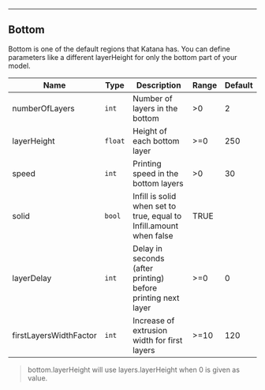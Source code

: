 ---
## Bottom

Bottom is one of the default regions that Katana has.
You can define parameters like a different layerHeight for only the bottom part of your model.

| Name | Type | Description | Range | Default |
| ----- | -----| ------------| ------| --------|
| numberOfLayers | `int` | Number of layers in the bottom | >0 | 2 |
| layerHeight | `float` | Height of each bottom layer | >=0 | 250 |
| speed | `int` | Printing speed in the bottom layers | >0 | 30 |
| solid | `bool` | Infill is solid when set to true, equal to Infill.amount when false | TRUE |
| layerDelay | `int` | Delay in seconds (after printing) before printing next layer | >=0 | 0 |
| firstLayersWidthFactor | `int` | Increase of extrusion width for first layers | >=10 | 120 |

> bottom.layerHeight will use layers.layerHeight when 0 is given as value.
